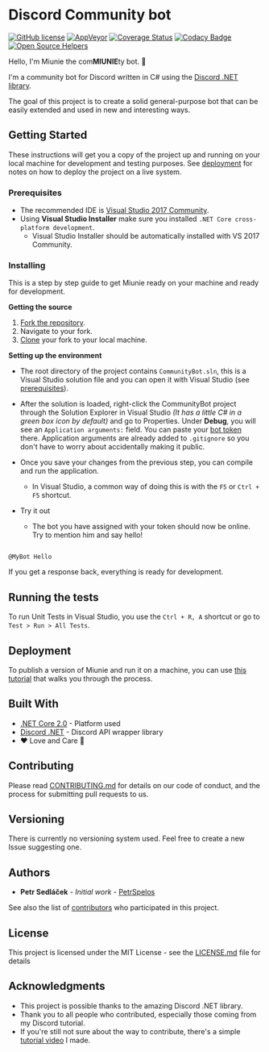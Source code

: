 # Discord Community bot

[![GitHub license](https://img.shields.io/badge/license-MIT-blue.svg)](https://github.com/petrspelos/Community-Discord-BOT/blob/master/LICENSE)
[![AppVeyor](https://img.shields.io/appveyor/ci/petrspelos/community-discord-bot.svg)](https://ci.appveyor.com/project/petrspelos/community-discord-bot)
[![Coverage Status](https://coveralls.io/repos/github/petrspelos/Community-Discord-BOT/badge.svg?branch=master)](https://coveralls.io/github/petrspelos/Community-Discord-BOT?branch=master)
[![Codacy Badge](https://api.codacy.com/project/badge/Grade/e2e9006c5c894abb8886a64f2cd08d62)](https://www.codacy.com/app/petrspelos/Community-Discord-BOT?utm_source=github.com&amp;utm_medium=referral&amp;utm_content=petrspelos/Community-Discord-BOT&amp;utm_campaign=Badge_Grade)
[![Open Source Helpers](https://www.codetriage.com/petrspelos/community-discord-bot/badges/users.svg)](https://www.codetriage.com/petrspelos/community-discord-bot)

Hello, I'm Miunie the com**MIUNIE**ty bot. :wave:

I'm a community bot for Discord written in C# using the [Discord .NET library](https://github.com/RogueException/Discord.Net).

The goal of this project is to create a solid general-purpose bot that can be easily extended and used in new and interesting ways.

## Getting Started

These instructions will get you a copy of the project up and running on your local machine for development and testing purposes. See [deployment](#deployment) for notes on how to deploy the project on a live system.

### Prerequisites

* The recommended IDE is [Visual Studio 2017 Community](https://www.visualstudio.com/thank-you-downloading-visual-studio/?sku=Community&rel=15).
* Using **Visual Studio Installer** make sure you installed `.NET Core cross-platform development`.
    * Visual Studio Installer should be automatically installed with VS 2017 Community.

### Installing

This is a step by step guide to get Miunie ready on your machine and ready for development.

**Getting the source**
1. [Fork the repository](https://help.github.com/articles/fork-a-repo/).
2. Navigate to your fork.
3. [Clone](https://help.github.com/articles/cloning-a-repository/) your fork to your local machine.

**Setting up the environment**

* The root directory of the project contains `CommunityBot.sln`, this is a Visual Studio solution file and you can open it with Visual Studio (see [prerequisites](#prerequisites)).

* After the solution is loaded, right-click the CommunityBot project through the Solution Explorer in Visual Studio _(It has a little C# in a green box icon by default)_ and go to Properties. Under **Debug**, you will see an `Application arguments:` field. You can paste your [bot token](https://github.com/reactiflux/discord-irc/wiki/Creating-a-discord-bot-&-getting-a-token) there. Application arguments are already added to `.gitignore` so you don't have to worry about accidentally making it public.

* Once you save your changes from the previous step, you can compile and run the application.
    * In Visual Studio, a common way of doing this is with the `F5` or `Ctrl + F5` shortcut.

* Try it out
    * The bot you have assigned with your token should now be online. Try to mention him and say hello!

```

@MyBot Hello

```
If you get a response back, everything is ready for development.

## Running the tests

To run Unit Tests in Visual Studio, you use the `Ctrl + R, A` shortcut or go to `Test > Run > All Tests`.

## Deployment

To publish a version of Miunie and run it on a machine, you can use [this tutorial](https://docs.microsoft.com/en-us/dotnet/core/tools/dotnet-publish?tabs=netcore2x) that walks you through the process.

## Built With

* [.NET Core 2.0](https://docs.microsoft.com/en-us/dotnet/core/) - Platform used
* [Discord .NET](https://github.com/RogueException/Discord.Net) - Discord API wrapper library
* :heart: Love and Care :blue_heart:

## Contributing

Please read [CONTRIBUTING.md](https://github.com/petrspelos/Community-Discord-BOT/blob/master/CONTRIBUTING.md) for details on our code of conduct, and the process for submitting pull requests to us.

## Versioning

There is currently no versioning system used. Feel free to create a new Issue suggesting one.

## Authors

* **Petr Sedláček** - *Initial work* - [PetrSpelos](https://github.com/petrspelos)

See also the list of [contributors](https://github.com/petrspelos/Community-Discord-BOT/graphs/contributors) who participated in this project.

## License

This project is licensed under the MIT License - see the [LICENSE.md](LICENSE.md) file for details

## Acknowledgments

* This project is possible thanks to the amazing Discord .NET library.
* Thank you to all people who contributed, especially those coming from my Discord tutorial.
* If you're still not sure about the way to contribute, there's a simple [tutorial video](https://youtu.be/85s_-i4hHbM) I made.
